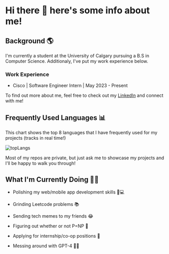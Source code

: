 # Hi there 👋 here's some info about me!

## Background 🌎

I'm currently a student at the University of Calgary pursuing a B.S in Computer Science. Additionaly, I've put my work experience below.

### Work Experience

- Cisco | Software Engineer Intern | May 2023 - Present

To find out more about me, feel free to check out my [LinkedIn](https://www.linkedin.com/in/jtolentino2/) and connect with me!

## Frequently Used Languages 📊
This chart shows the top 8 languages that I have frequently used for my projects (tracks in real time!)

![topLangs](https://github-readme-stats-ochre-zeta.vercel.app/api/top-langs/?username=jtolentino1&hide_title=true&layout=compact&card_width=400&langs_count=8&exclude_repo=SENG300-Iteration3&hide=html,css)

Most of my repos are private, but just ask me to showcase my projects and I'll be happy to walk you through! 

## What I'm Currently Doing 🏃‍♂️

- Polishing my web/mobile app development skills 📱💻

- Grinding Leetcode problems 📚

- Sending tech memes to my friends 😂

- Figuring out whether or not P=NP 🤔

- Applying for internship/co-op positions 🎯

- Messing around with GPT-4 😵‍💫
